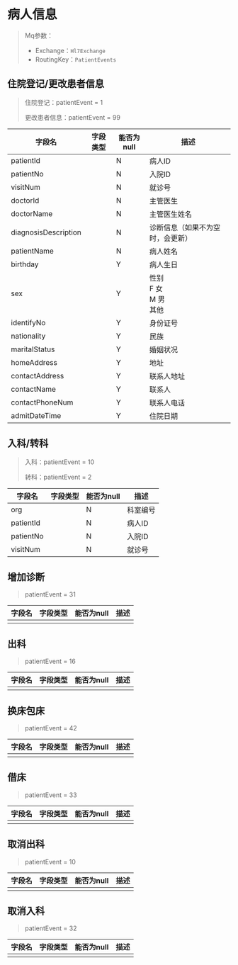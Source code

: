 # 病人信息

> Mq参数：
>
> - Exchange：`Hl7Exchange`
> - RoutingKey：`PatientEvents`

## 住院登记/更改患者信息

> 住院登记：patientEvent = 1
>
> 更改患者信息：patientEvent = 99

| 字段名               | 字段类型 | 能否为null | 描述                                |
| -------------------- | -------- | ---------- | ----------------------------------- |
| patientId            |          | N          | 病人ID                              |
| patientNo            |          | N          | 入院ID                              |
| visitNum             |          | N          | 就诊号                              |
| doctorId             |          | N          | 主管医生                            |
| doctorName           |          | N          | 主管医生姓名                        |
| diagnosisDescription |          | N          | 诊断信息（如果不为空时，会更新）    |
| patientName          |          | N          | 病人姓名                            |
| birthday             |          | Y          | 病人生日                            |
| sex                  |          | Y          | 性别 <br />F 女<br />M 男<br />其他 |
| identifyNo           |          | Y          | 身份证号                            |
| nationality          |          | Y          | 民族                                |
| maritalStatus        |          | Y          | 婚姻状况                            |
| homeAddress          |          | Y          | 地址                                |
| contactAddress       |          | Y          | 联系人地址                          |
| contactName          |          | Y          | 联系人                              |
| contactPhoneNum      |          | Y          | 联系人电话                          |
| admitDateTime        |          | Y          | 住院日期                            |

## 入科/转科

> 入科：patientEvent = 10
>
> 转科：patientEvent = 2

| 字段名    | 字段类型 | 能否为null | 描述     |
| --------- | -------- | ---------- | -------- |
| org       |          | N          | 科室编号 |
| patientId |          | N          | 病人ID   |
| patientNo |          | N          | 入院ID   |
| visitNum  |          | N          | 就诊号   |

## 增加诊断

> patientEvent = 31

| 字段名 | 字段类型 | 能否为null | 描述 |
| ------ | -------- | ---------- | ---- |
|        |          |            |      |

## 出科

> patientEvent = 16

| 字段名 | 字段类型 | 能否为null | 描述 |
| ------ | -------- | ---------- | ---- |
|        |          |            |      |

## 换床包床

> patientEvent = 42

| 字段名 | 字段类型 | 能否为null | 描述 |
| ------ | -------- | ---------- | ---- |
|        |          |            |      |

## 借床

> patientEvent = 33

| 字段名 | 字段类型 | 能否为null | 描述 |
| ------ | -------- | ---------- | ---- |
|        |          |            |      |

## 取消出科

> patientEvent = 10

| 字段名 | 字段类型 | 能否为null | 描述 |
| ------ | -------- | ---------- | ---- |
|        |          |            |      |

## 取消入科

> patientEvent = 32

| 字段名 | 字段类型 | 能否为null | 描述 |
| ------ | -------- | ---------- | ---- |
|        |          |            |      |


